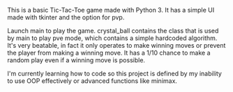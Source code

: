 This is a basic Tic-Tac-Toe game made with Python 3.
It has a simple UI made with tkinter and the option for pvp.

Launch main to play the game. crystal_ball contains the class that is used by main to play pve mode, which contains a simple hardcoded algorithm.
It's very beatable, in fact it only operates to make winning moves or prevent the player from making a winning move. It has a 1/10 chance to make a random play even if a winning move is possible.

I'm currently learning how to code so this project is defined by my inability to use OOP effectively or advanced functions like minimax.

